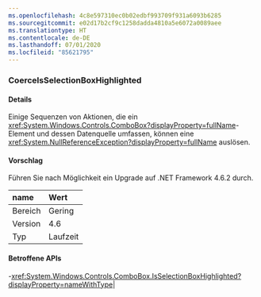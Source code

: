 ```yaml
---
ms.openlocfilehash: 4c8e597310ec0b02edbf993709f931a6093b6285
ms.sourcegitcommit: e02d17b2cf9c1258dadda4810a5e6072a0089aee
ms.translationtype: HT
ms.contentlocale: de-DE
ms.lasthandoff: 07/01/2020
ms.locfileid: "85621795"
---
```

### <a name="coerceisselectionboxhighlighted"></a>CoerceIsSelectionBoxHighlighted

#### <a name="details"></a>Details

Einige Sequenzen von Aktionen, die ein <xref:System.Windows.Controls.ComboBox?displayProperty=fullName>-Element und dessen Datenquelle umfassen, können eine <xref:System.NullReferenceException?displayProperty=fullName> auslösen.

#### <a name="suggestion"></a>Vorschlag

Führen Sie nach Möglichkeit ein Upgrade auf .NET Framework 4.6.2 durch.

| name    | Wert       |
|:--------|:------------|
| Bereich   |Gering|
|Version|4.6|
|Typ|Laufzeit

#### <a name="affected-apis"></a>Betroffene APIs

-<xref:System.Windows.Controls.ComboBox.IsSelectionBoxHighlighted?displayProperty=nameWithType></li></ul>|

